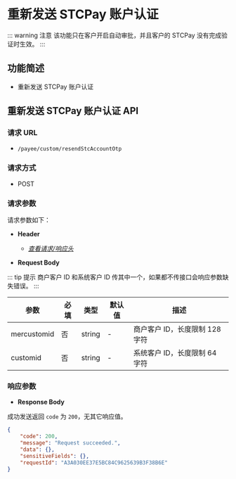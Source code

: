 # 重新发送 STCPay 账户认证

::: warning 注意
该功能只在客户开启自动审批，并且客户的 STCPay 没有完成验证时生效。
:::

## 功能简述

- 重新发送 STCPay 账户认证

## 重新发送 STCPay 账户认证 API

### 请求 URL

- `/payee/custom/resendStcAccountOtp`

### 请求方式

- POST

### 请求参数

请求参数如下：

- **Header**

  - [_查看请求/响应头_](/zh/payoutApi/apiRule/header)

- **Request Body**

::: tip 提示
商户客户 ID 和系统客户 ID 传其中一个，如果都不传接口会响应参数缺失错误。
:::

| **参数**    | **必填** | **类型** | **默认值** | **描述**                       |
| ----------- | -------- | -------- | ---------- | ------------------------------ |
| mercustomid | 否       | string   | -          | 商户客户 ID，长度限制 128 字符 |
| customid    | 否       | string   | -          | 系统客户 ID，长度限制 64 字符  |

### 响应参数

- **Response Body**

成功发送返回 `code` 为 `200`，无其它响应值。

```json
{
    "code": 200,
    "message": "Request succeeded.",
    "data": {},
    "sensitiveFields": {},
    "requestId": "A3A030EE37E5BC84C9625639B3F38B6E"
}
```